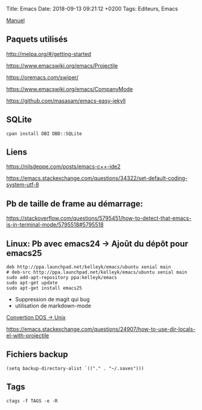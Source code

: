 Title:  Emacs
Date:   2018-09-13 09:21:12 +0200
Tags: Editeurs, Emacs


[Manuel](https://www.gnu.org/software/emacs/manual/html_node/eintr/index.html#Top)

## Paquets utilisés

<http://melpa.org/#/getting-started>

<https://www.emacswiki.org/emacs/Projectile>

<https://oremacs.com/swiper/>

<https://www.emacswiki.org/emacs/CompanyMode>

<https://github.com/masasam/emacs-easy-jekyll>

## SQLite

    cpan install DBI DBD::SQLite

## Liens

<https://nilsdeppe.com/posts/emacs-c++-ide2>

<https://emacs.stackexchange.com/questions/34322/set-default-coding-system-utf-8>

## Pb de taille de frame au démarrage:

https://stackoverflow.com/questions/5795451/how-to-detect-that-emacs-is-in-terminal-mode/5795518#5795518

## Linux: Pb avec emacs24 -> Ajoût du dépôt pour emacs25

	deb http://ppa.launchpad.net/kelleyk/emacs/ubuntu xenial main
	# deb-src http://ppa.launchpad.net/kelleyk/emacs/ubuntu xenial main
	sudo add-apt-repository ppa:kelleyk/emacs
	sudo apt-get update
	sudo apt-get install emacs25

* Suppression de magit qui bug
* utilisation de markdown-mode

[Convertion DOS -> Unix](https://edivad.wordpress.com/2007/04/03/emacs-convert-dos-to-unix-and-vice-versa/)

<https://emacs.stackexchange.com/questions/24907/how-to-use-dir-locals-el-with-projectile>

## Fichiers backup

	(setq backup-directory-alist `(("." . "~/.saves")))

## Tags

	ctags -f TAGS -e -R
